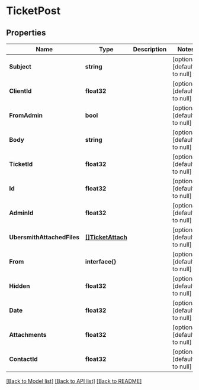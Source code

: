 # TicketPost

## Properties
Name | Type | Description | Notes
------------ | ------------- | ------------- | -------------
**Subject** | **string** |  | [optional] [default to null]
**ClientId** | **float32** |  | [optional] [default to null]
**FromAdmin** | **bool** |  | [optional] [default to null]
**Body** | **string** |  | [optional] [default to null]
**TicketId** | **float32** |  | [optional] [default to null]
**Id** | **float32** |  | [optional] [default to null]
**AdminId** | **float32** |  | [optional] [default to null]
**UbersmithAttachedFiles** | [**[]TicketAttach**](TicketAttach.md) |  | [optional] [default to null]
**From** | **interface{}** |  | [optional] [default to null]
**Hidden** | **float32** |  | [optional] [default to null]
**Date** | **float32** |  | [optional] [default to null]
**Attachments** | **float32** |  | [optional] [default to null]
**ContactId** | **float32** |  | [optional] [default to null]

[[Back to Model list]](../README.md#documentation-for-models) [[Back to API list]](../README.md#documentation-for-api-endpoints) [[Back to README]](../README.md)


